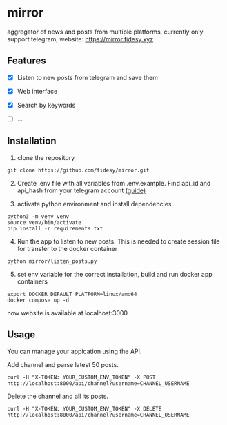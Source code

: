 # mirror
aggregator of news and posts from multiple platforms, currently only support telegram, website: https://mirror.fidesy.xyz

## Features
* [x] Listen to new posts from telegram and save them
* [x] Web interface
* [x] Search by keywords 
* [ ] ...



## Installation
1. clone the repository
```
git clone https://github.com/fidesy/mirror.git
```

2. Create .env file with all variables from .env.example. Find api_id and api_hash from your telegram account [(guide)](https://core.telegram.org/api/obtaining_api_id)

3. activate python environment and install dependencies
```
python3 -m venv venv
source venv/bin/activate
pip install -r requirements.txt
```

4. Run the app to listen to new posts. This is needed to create session file for transfer to the docker container
```
python mirror/listen_posts.py
```

5. set env variable for the correct installation, build and run docker app containers
```
export DOCKER_DEFAULT_PLATFORM=linux/amd64
docker compose up -d
```

now website is available at localhost:3000

## Usage

You can manage your appication using the API.

Add channel and parse latest 50 posts.
```
curl -H "X-TOKEN: YOUR_CUSTOM_ENV_TOKEN" -X POST http://localhost:8000/api/channel?username=CHANNEL_USERNAME
```

Delete the channel and all its posts.
```
curl -H "X-TOKEN: YOUR_CUSTOM_ENV_TOKEN" -X DELETE http://localhost:8000/api/channel?username=CHANNEL_USERNAME
```